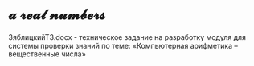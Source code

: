 # 𝓪 𝓻𝓮𝓪𝓵 𝓷𝓾𝓶𝓫𝓮𝓻𝓼
ЗяблицкийТЗ.docx - техническое задание на разработку модуля для системы проверки знаний по теме: «Компьютерная арифметика – вещественные числа»

